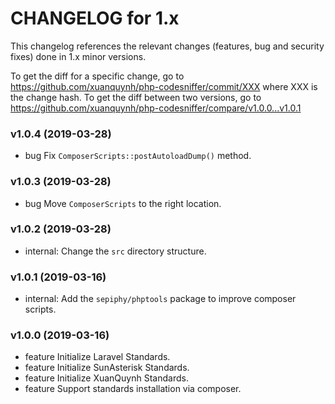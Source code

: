 CHANGELOG for 1.x
===================

This changelog references the relevant changes (features, bug and security fixes) done
in 1.x minor versions.

To get the diff for a specific change, go to https://github.com/xuanquynh/php-codesniffer/commit/XXX where XXX is the change hash.
To get the diff between two versions, go to https://github.com/xuanquynh/php-codesniffer/compare/v1.0.0...v1.0.1

### v1.0.4 (2019-03-28)

  * bug Fix `ComposerScripts::postAutoloadDump()` method.

### v1.0.3 (2019-03-28)

  * bug Move `ComposerScripts` to the right location.

### v1.0.2 (2019-03-28)

  * internal: Change the `src` directory structure.

### v1.0.1 (2019-03-16)

  * internal: Add the `sepiphy/phptools` package to improve composer scripts.

### v1.0.0 (2019-03-16)

  * feature Initialize Laravel Standards.
  * feature Initialize SunAsterisk Standards.
  * feature Initialize XuanQuynh Standards.
  * feature Support standards installation via composer.
